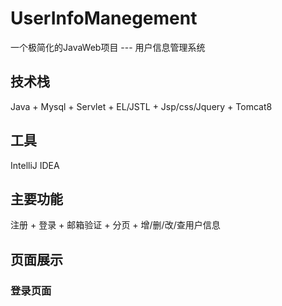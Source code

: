# UserInfoManegement
一个极简化的JavaWeb项目 --- 用户信息管理系统

## 技术栈
Java + Mysql + Servlet + EL/JSTL + Jsp/css/Jquery + Tomcat8

## 工具
IntelliJ IDEA

## 主要功能
注册 + 登录 + 邮箱验证 + 分页 + 增/删/改/查用户信息

## 页面展示
### 登录页面
